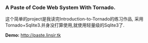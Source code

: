 ### A Paste of Code Web System With Tornado.

这个简单的project是我读完Introduction-to-Tornado的练习作品, 采用Tornado+Sqlite3.并身没打算使用,就使用轻量级的Sqlite3了.

**Demo:** <http://paste.linsir.tk>